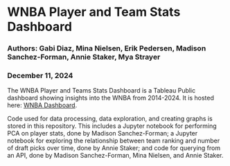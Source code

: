 # WNBA Player and Team Stats Dashboard
### Authors: Gabi Diaz, Mina Nielsen, Erik Pedersen, Madison Sanchez-Forman, Annie Staker, Mya Strayer
### December 11, 2024
The WNBA Player and Teams Stats Dashboard is a Tableau Public dashboard showing insights into the WNBA from 2014-2024. It is hosted here: [WNBA Dashboard](https://public.tableau.com/app/profile/erik.pedersen2510/viz/WNBADashboard_17338013046280/HomeDashboard?publish=yes. ).

Code used for data processing, data exploration, and creating graphs is stored in this repository. This includes a Jupyter notebook for performing PCA on player stats, done by Madison Sanchez-Forman; a Jupyter notebook for exploring the relationship between team ranking and number of draft picks over time, done by Annie Staker; and code for querying from an API, done by Madison Sanchez-Forman, Mina Nielsen, and Annie Staker.
